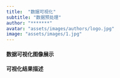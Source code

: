 ```yaml
---
title:  "数据可视化"
subtitle: "数据预处理"
author: "*******"
avatar: "assets/images/authors/logo.jpg"
image: "assets/images/1.jpg"
---
```


#### 数据可视化图像展示


#### 可视化结果描述



